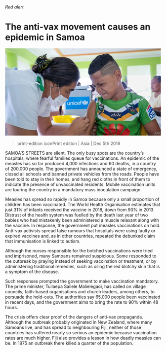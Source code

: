 ###### Red alert

# The anti-vax movement causes an epidemic in Samoa 

![image](images/20191207_ASP004_0.jpg) 

> print-edition iconPrint edition | Asia | Dec 5th 2019 

SAMOA’S STREETS are silent. The only busy spots are the country’s hospitals, where fearful families queue for vaccinations. An epidemic of the measles has so far produced 4,000 infections and 60 deaths, in a country of 200,000 people. The government has announced a state of emergency, closed all schools and banned private vehicles from the roads. People have been told to stay in their homes, and hang red cloths in front of them to indicate the presence of unvaccinated residents. Mobile vaccination units are touring the country in a mandatory mass inoculation campaign. 

Measles has spread so rapidly in Samoa because only a small proportion of children has been vaccinated. The World Health Organisation estimates that just 31% of infants received the vaccine in 2018, down from 90% in 2013. Distrust of the health system was fuelled by the death last year of two babies who had mistakenly been administered a muscle relaxant along with the vaccine. In response, the government put measles vaccinations on hold. Anti-vax activists spread false rumours that hospitals were using faulty or expired vaccines and, as in other countries, repeated the debunked claim that immunisation is linked to autism. 

Although the nurses responsible for the botched vaccinations were tried and imprisoned, many Samoans remained suspicious. Some responded to the outbreak by praying instead of seeking vaccination or treatment, or by administering traditional remedies, such as oiling the red blotchy skin that is a symptom of the disease. 

Such responses prompted the government to make vaccination mandatory. The prime minister, Tuilaepa Sailele Malielegaoi, has called on village councils, faith-based organisations and church leaders, among others, to persuade the hold-outs. The authorities say 65,000 people been vaccinated in recent days, and the government aims to bring the rate to 90% within 48 hours. 

The crisis offers clear proof of the dangers of anti-vax propaganda. Although the outbreak probably originated in New Zealand, where many Samoans live, and has spread to neighbouring Fiji, neither of those countries has suffered nearly so serious an epidemic because vaccination rates are much higher. Fiji also provides a lesson in how deadly measles can be. In 1875 an outbreak there killed a quarter of the population. 

